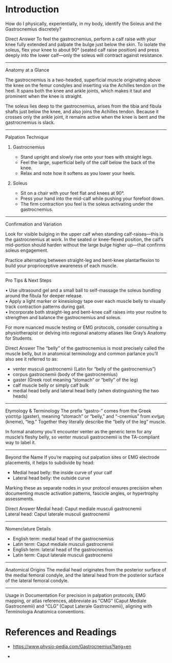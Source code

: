 # Introduction #

How do I physically, experientially, in my body, identify the Soleus and the Gastrocnemius discretely?

Direct Answer
To feel the gastrocnemius, perform a calf raise with your knee fully extended and palpate the bulge just below the skin. To isolate the soleus, flex your knee to about 90° (seated calf raise position) and press deeply into the lower calf—only the soleus will contract against resistance.  

---  

Anatomy at a Glance

The gastrocnemius is a two-headed, superficial muscle originating above the knee on the femur condyles and inserting via the Achilles tendon on the heel. It spans both the knee and ankle joints, which makes it taut and prominent when the knee is straight.  

The soleus lies deep to the gastrocnemius, arises from the tibia and fibula shafts just below the knee, and also joins the Achilles tendon. Because it crosses only the ankle joint, it remains active when the knee is bent and the gastrocnemius is slack.  

---  

Palpation Technique

1. Gastrocnemius  
   - Stand upright and slowly rise onto your toes with straight legs.  
   - Feel the large, superficial belly of the calf below the back of the knee.  
   - Relax and note how it softens as you lower your heels.  

2. Soleus  
   - Sit on a chair with your feet flat and knees at 90°.  
   - Press your hand into the mid-calf while pushing your forefoot down.  
   - The firm contraction you feel is the soleus activating under the gastrocnemius.  

---  

Confirmation and Variation

Look for visible bulging in the upper calf when standing calf-raises—this is the gastrocnemius at work. In the seated or knee-flexed position, the calf’s mid-portion should harden without the large bulge higher up—that confirms soleus engagement.  

Practice alternating between straight-leg and bent-knee plantarflexion to build your proprioceptive awareness of each muscle.  

---  

Pro Tips & Next Steps

• Use ultrasound gel and a small ball to self-massage the soleus bundling around the fibula for deeper release.  
• Apply a light marker or kinesiology tape over each muscle belly to visually track contraction patterns during gait.  
• Incorporate both straight-leg and bent-knee calf raises into your routine to strengthen and balance the gastrocnemius and soleus.  

For more nuanced muscle testing or EMG protocols, consider consulting a physiotherapist or delving into regional anatomy atlases like Gray’s Anatomy for Students.

Direct Answer
The “belly” of the gastrocnemius is most precisely called the muscle belly, but in anatomical terminology and common parlance you’ll also see it referred to as:

- venter musculi gastrocnemii (Latin for “belly of the gastrocnemius”)  
- corpus gastrocnemii (body of the gastrocnemius)  
- gaster (Greek root meaning “stomach” or “belly” of the leg)  
- calf muscle belly or simply calf bulk  
- medial head belly and lateral head belly (when distinguishing the two heads)

---

Etymology & Terminology
The prefix “gastro-” comes from the Greek γαστήρ (gaster), meaning “stomach” or “belly,” and “-cnemius” from κνήμη (kneme), “leg.” Together they literally describe the “belly of the leg” muscle.  

In formal anatomy you’ll encounter venter as the generic term for any muscle’s fleshy belly, so venter musculi gastrocnemii is the TA-compliant way to label it.

---

Beyond the Name
If you’re mapping out palpation sites or EMG electrode placements, it helps to subdivide by head:

- Medial head belly: the inside curve of your calf  
- Lateral head belly: the outside curve  

Marking these as separate nodes in your protocol ensures precision when documenting muscle activation patterns, fascicle angles, or hypertrophy assessments.

Direct Answer
Medial head: Caput mediale musculi gastrocnemii  
Lateral head: Caput laterale musculi gastrocnemii  

---  

Nomenclature Details
- English term: medial head of the gastrocnemius  
- Latin term: Caput mediale musculi gastrocnemii  
- English term: lateral head of the gastrocnemius  
- Latin term: Caput laterale musculi gastrocnemii  

---  

Anatomical Origins
The medial head originates from the posterior surface of the medial femoral condyle, and the lateral head from the posterior surface of the lateral femoral condyle.  

---  

Usage in Documentation
For precision in palpation protocols, EMG mapping, or atlas references, abbreviate as “CMG” (Caput Mediale Gastrocnemii) and “CLG” (Caput Laterale Gastrocnemii), aligning with Terminologia Anatomica conventions.

# References and Readings #

* https://www.physio-pedia.com/Gastrocnemius?lang=en

* 
